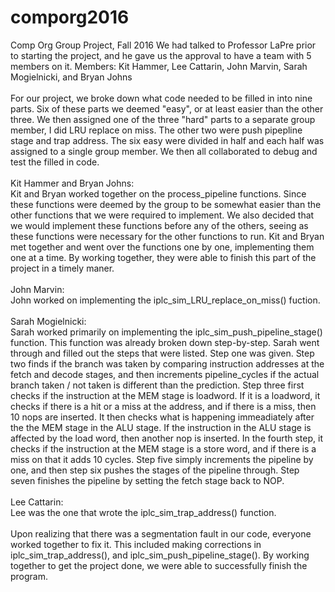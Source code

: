 # comporg2016
Comp Org Group Project, Fall 2016
We had talked to Professor LaPre prior to starting the project, and he gave us the approval to have a team with 5 members on it.
Members: Kit Hammer, Lee Cattarin, John Marvin, Sarah Mogielnicki, and Bryan Johns
<br />
<br />
For our project, we broke down what code needed to be filled in into nine parts. Six of these parts we deemed "easy", or at least easier than the other three. We then assigned one of the three "hard" parts to a separate group member, I did LRU replace on miss. The other two were push pipepline stage and trap address. The six easy were divided in half and each half was assigned to a single group member. We then all collaborated to debug and test the filled in code. 
<br />
<br />
Kit Hammer and Bryan Johns:
<br />
Kit and Bryan worked together on the process_pipeline functions. Since these functions were deemed by the group to be somewhat easier than the other functions that we were required to implement. We also decided that we would implement these functions before any of the others, seeing as these functions were necessary for the other functions to run. Kit and Bryan met together and went over the functions one by one, implementing them one at a time. By working together, they were able to finish this part of the project in a timely maner.
<br />
<br />
John Marvin:
<br />
John worked on implementing the iplc_sim_LRU_replace_on_miss() fuction.
<br />
<br />
Sarah Mogielnicki:
<br />
Sarah worked primarily on implementing the iplc_sim_push_pipeline_stage() function.
This function was already broken down step-by-step. Sarah went through and filled out the steps that were listed. Step one was given. Step two finds if the branch was taken by comparing instruction addresses at the fetch and decode stages, and then increments pipeline_cycles if the actual branch taken / not taken is different than the prediction. Step three first checks if the instruction at the MEM stage is loadword. If it is a loadword, it checks if there is a hit or a miss at the address, and if there is a miss, then 10 nops are inserted. It then checks what is happening immeadiately after the the MEM stage in the ALU stage. If the instruction in the ALU stage is affected by the load word, then another nop is inserted. In the fourth step, it checks if the instruction at the MEM stage is a store word, and if there is a miss on that it adds 10 cycles. Step five simply increments the pipeline by one, and then step six pushes the stages of the pipeline through. Step seven finishes the pipeline by setting the fetch stage back to NOP. 
<br />
<br />
Lee Cattarin:
<br />
Lee was the one that wrote the iplc_sim_trap_address() function.
<br />
<br />
Upon realizing that there was a segmentation fault in our code, everyone worked together to fix it. This included making corrections in iplc_sim_trap_address(), and iplc_sim_push_pipeline_stage(). By working together to get the project done, we were able to successfully finish the program.
